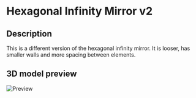 # Hexagonal Infinity Mirror v2

## Description

This is a different version of the hexagonal infinity mirror. It is looser, has smaller walls and more spacing between elements.

## 3D model preview

![Preview](./hex-infinity-mirror-2.gif)
